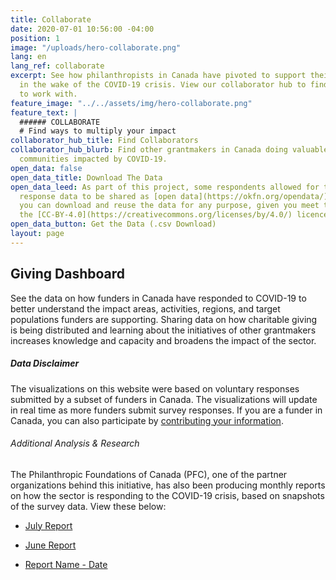 ```yaml
---
title: Collaborate
date: 2020-07-01 10:56:00 -04:00
position: 1
image: "/uploads/hero-collaborate.png"
lang: en
lang_ref: collaborate
excerpt: See how philanthropists in Canada have pivoted to support their communities
  in the wake of the COVID-19 crisis. View our collaborator hub to find other funders
  to work with.
feature_image: "../../assets/img/hero-collaborate.png"
feature_text: |
  ###### COLLABORATE
  # Find ways to multiply your impact
collaborator_hub_title: Find Collaborators
collaborator_hub_blurb: Find other grantmakers in Canada doing valuable work to support
  communities impacted by COVID-19.
open_data: false
open_data_title: Download The Data
open_data_leed: As part of this project, some respondents allowed for their survey
  response data to be shared as [open data](https://okfn.org/opendata/). This means
  you can download and reuse the data for any purpose, given you meet the terms of
  the [CC-BY-4.0](https://creativecommons.org/licenses/by/4.0/) licence.
open_data_button: Get the Data (.csv Download)
layout: page
---
```


## Giving Dashboard

See the data on how funders in Canada have responded to COVID-19 to better understand the impact areas, activities, regions, and target populations funders are supporting. Sharing data on how charitable giving is being distributed and learning about the initiatives of other grantmakers increases knowledge and capacity and broadens the impact of the sector.

##### Data Disclaimer

The visualizations on this website were based on voluntary responses submitted by a subset of funders in Canada. The visualizations will update in real time as more funders submit survey responses. If you are a funder in Canada, you can also participate by [contributing your information](/en/participate).

###### Additional Analysis & Research

The Philanthropic Foundations of Canada (PFC), one of the partner organizations behind this initiative, has also been producing monthly reports on how the sector is responding to the COVID-19 crisis, based on snapshots of the survey data. View these below:

* [July Report](https://pfc.ca/wp-content/uploads/2020/07/pfc_insights_covid19_july_eng.pdf)

* [June Report](https://pfc.ca/wp-content/uploads/2020/06/pfc-covid-insights-english-june-2020.pdf)

* [Report Name - Date](#)